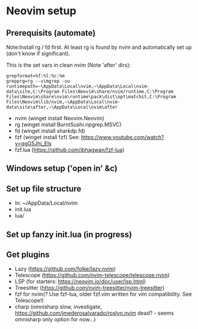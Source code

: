 # Neovim setup


## Prerequisits (automate)
Note:Install rg / fd first. At least rg is found by nvim and automatically set up (don't know if significant).

This is the set vars in clean nvim (Note 'after' dirs):
```
grepformat=%f:%l:%c:%m
grepprg=rg --vimgrep -uu
runtimepath=~\AppData\Local\nvim,~\AppData\Local\nvim-data\site,C:\Program Files\Neovim\share/nvim/runtime,C:\Program Files\Neovim\share\nvim\runtime\pack\dist\opt\matchit,C:\Program Files\Neovim\lib/nvim,~\AppData\Local\nvim-data\site\after,~\AppData\Local\nvim\after   
```

- nvim (winget install Neovim.Neovim)
- rg (winget install BurntSushi.ripgrep.MSVC)
- fd (winget install sharkdp.fd)
- fzf (winget install fzf) See: https://www.youtube.com/watch?v=qgG5Jhi_Els
- fzf.lua (https://github.com/ibhagwan/fzf-lua)

## Windows setup ('open in' &c)

## Set up file structure
- In: ~/AppData/Local/nvim
- init.lua
- lua/

## Set up fanzy init.lua (in progress)

## Get plugins
- Lazy (https://github.com/folke/lazy.nvim)
- Telescope (https://github.com/nvim-telescope/telescope.nvim)
- LSP (for starters: https://neovim.io/doc/user/lsp.html)
- Treesitter (https://github.com/nvim-treesitter/nvim-treesitter)
- fzf for nvim(? Use fzf-lua, older fzf.vim written for vim compatibility. See Telescope!)
- charp (omnisharp slow, investigate, https://github.com/jmederosalvarado/roslyn.nvim dead? - seems omnisharp only option for now...)



